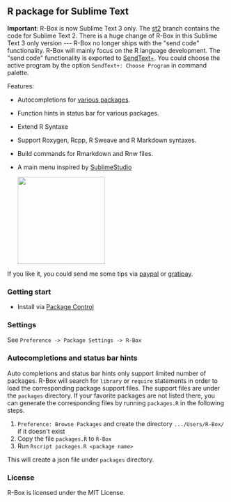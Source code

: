 R package for Sublime Text
------------

**Important**: R-Box is now Sublime Text 3 only. The
[st2](https://github.com/randy3k/R-Box/tree/st2) branch contains the code for
Sublime Text 2. There is a huge change of R-Box in this Sublime Text 3 only
version --- 
R-Box no longer ships with the "send code" functionality. R-Box will
mainly focus on the R language development. The "send code" functionality is exported to [SendText+](https://github.com/randy3k/SendTextPlus). You could choose the active program by the option `SendText+: Choose Program` in command palette.

Features:

  - Autocompletions for [various packages](packages/).
  - Function hints in status bar for various packages.
  - Extend R Syntaxe
  - Support Roxygen, Rcpp, R Sweave and R Markdown syntaxes. 
  - Build commands for Rmarkdown and Rnw files.
  - A main menu inspired by [SublimeStudio](https://github.com/christophsax/SublimeStudio)

    <img src="https://raw.githubusercontent.com/randy3k/R-Box/screenshots/main_menu.png" width="200"/>

    

If you like it, you could send me some tips via [paypal](https://www.paypal.com/cgi-bin/webscr?cmd=_donations&business=YAPVT8VB6RR9C&lc=US&item_name=tips&currency_code=USD&bn=PP%2dDonationsBF%3abtn_donateCC_LG%2egif%3aNonHosted) or [gratipay](https://gratipay.com/~randy3k/).

### Getting start

- Install via [Package Control](https://sublime.wbond.net)


### Settings

See `Preference -> Package Settings -> R-Box`


### Autocompletions and status bar hints

Auto completions and status bar hints only support limited number of packages. R-Box will search for `library` or `require` statements in order to load the corresponding package support files. The support files are under the `packages` directory.  If your favorite packages are not listed there, you can generate the corresponding files by running `packages.R` in the following steps.

1. `Preference: Browse Packages` and create the directory `.../Users/R-Box/` if it doesn't exist
2. Copy the file `packages.R` to `R-Box`
3. Run `Rscript packages.R <package name>`

This will create a json file under `packages` directory. 

### License

R-Box is licensed under the MIT License.
